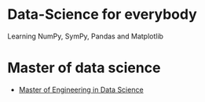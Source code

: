 # Data-Science for everybody
Learning NumPy, SymPy, Pandas and Matplotlib

# Master of data science
- [Master of Engineering in Data Science](https://grads.itc.edu.kh/master-of-data-science/)
